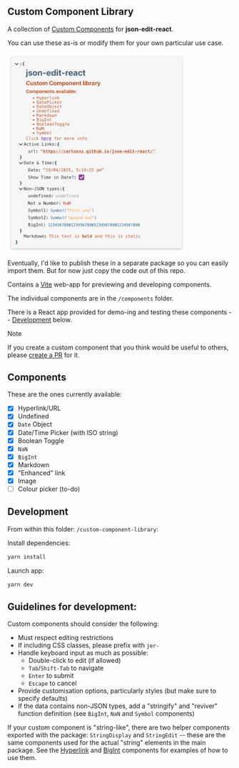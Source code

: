 ## Custom Component Library

A collection of [Custom Components](https://github.com/CarlosNZ/json-edit-react#custom-nodes) for **json-edit-react**. 

You can use these as-is or modify them for your own particular use case.

<img width="400" alt="screenshot" src="image/library_screenshot.png" />

Eventually, I'd like to publish these in a separate package so you can easily import them. But for now just copy the code out of this repo.

Contains a [Vite](https://vite.dev/) web-app for previewing and developing components.

The individual components are in the `/components` folder.

There is a React app provided for demo-ing and testing these components -- [Development](#development) below.

> [!NOTE]
> If you create a custom component that you think would be useful to others, please [create a PR](https://github.com/CarlosNZ/json-edit-react/pulls) for it.

## Components

These are the ones currently available:

- [x] Hyperlink/URL
- [x] Undefined
- [x] `Date` Object
- [x] Date/Time Picker (with ISO string)
- [x] Boolean Toggle
- [x] `NaN`
- [x] `BigInt`
- [x] Markdown
- [x] "Enhanced" link
- [x] Image
- [ ] Colour picker (to-do)

## Development

From within this folder: `/custom-component-library`:

Install dependencies:

```js
yarn install
```

Launch app:

```js
yarn dev
```

## Guidelines for development:

Custom components should consider the following:

- Must respect editing restrictions
- If including CSS classes, please prefix with `jer-`
- Handle keyboard input as much as possible:
  - Double-click to edit (if allowed)
  - `Tab`/`Shift-Tab` to navigate
  - `Enter` to submit
  - `Escape` to cancel
- Provide customisation options, particularly styles (but make sure to specify defaults)
- If the data contains non-JSON types, add a "stringify" and "reviver" function definition (see `BigInt`, `NaN` and `Symbol` components)

If your custom component is "string-like", there are two helper components exported with the package: `StringDisplay` and `StringEdit` -- these are the same components used for the actual "string" elements in the main package. See the [Hyperlink](https://github.com/CarlosNZ/json-edit-react/blob/main/custom-component-library/components/Hyperlink/component.tsx) and [BigInt](https://github.com/CarlosNZ/json-edit-react/blob/main/custom-component-library/components/BigInt/component.tsx) components for examples of how to use them.

